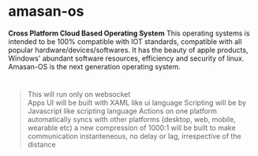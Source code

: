 # amasan-os
**Cross Platform Cloud Based Operating System**
This operating systems is intended to be 100% compatible with IOT standards, compatible with all popular hardware/devices/softwares.
It has the beauty of apple products, Windows' abundant software resources, efficiency and security of linux.
Amasan-OS is the next generation operating system.
#
>This will run only on websocket <br>
>Apps UI will be built with XAML like ui language 
>Scripting will be by Javascript like scripting language
>Actions on one platform automatically syncs with other platforms (desktop, web, mobile, wearable etc)
>a new compression of 1000:1 will be built to make communication instanteneous, no delay or lag, irrespective of the distance
>
